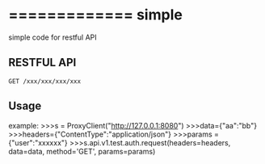 =============
simple
=============
simple code for restful API

RESTFUL API
----------
    GET /xxx/xxx/xxx/xxx

Usage
----------

example:
    >>>s = ProxyClient("http://127.0.0.1:8080")
    >>>data={"aa":"bb"}
    >>>headers={"ContentType":"application/json"}
    >>>params = {"user":"xxxxxx"}
    >>>s.api.v1.test.auth.request(headers=headers, data=data, method='GET', params=params)

